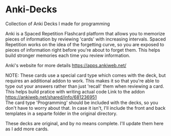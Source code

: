 # Anki-Decks
Collection of Anki Decks I made for programming

Anki is a Spaced Repetition Flashcard platform that allows you to memorize pieces of information by reviewing 'cards' with increasing intervals. 
Spaced Repetition works on the idea of the forgetting curve, so you are exposed to pieces of information right before you're about to forget them.
This helps build stronger memories each time you review information.

Anki's website for more details
https://apps.ankiweb.net/


NOTE: These cards use a special card type which comes with the deck, but requires an additional addon to work. This makes it so that you're able to type
out your answers rather than just 'recall' them when reviewing a card. This helps build pratice with writing actual code
Link to the addon
https://ankiweb.net/shared/info/681236951<br>
The card type 'Programming' should be included with the decks, so you don't have to worry about that. In case it isn't, I'll include the front and back
templates in a separte folder in the original directory.

These decks are original, and by no means complete. I'll update them here as I add more cards.
